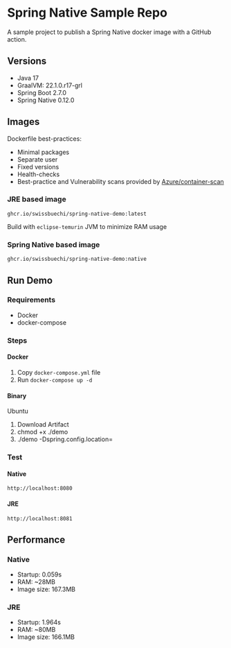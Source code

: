 # Spring Native Sample Repo

A sample project to publish a Spring Native docker image with a GitHub action.

## Versions

- Java 17
- GraalVM: 22.1.0.r17-grl
- Spring Boot 2.7.0
- Spring Native 0.12.0


## Images

Dockerfile best-practices:

- Minimal packages
- Separate user
- Fixed versions
- Health-checks
- Best-practice and Vulnerability scans provided by [Azure/container-scan](https://github.com/azure/container-scan/)

### JRE based image

`ghcr.io/swissbuechi/spring-native-demo:latest`

Build with `eclipse-temurin` JVM to minimize RAM usage

### Spring Native based image

`ghcr.io/swissbuechi/spring-native-demo:native`

## Run Demo

### Requirements

- Docker
- docker-compose

### Steps

#### Docker

1. Copy `docker-compose.yml` file
2. Run `docker-compose up -d`

#### Binary

Ubuntu

1. Download Artifact
2. chmod +x ./demo
3. ./demo -Dspring.config.location=<path to application.properties>

### Test

#### Native

`http://localhost:8080`

#### JRE

`http://localhost:8081`

## Performance

### Native
- Startup: 0.059s
- RAM: ~28MB
- Image size: 167.3MB

### JRE
- Startup: 1.964s
- RAM: ~80MB
- Image size: 166.1MB